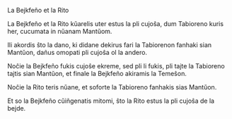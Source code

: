 La Bejkfeño et la Rito

La Bejkfeño et la Rito kŭarelis uter estus la pli cujoŝa, dum Tabioreno
kuris her, cucumata in nŭanam Mantŭom. 

Ili akordis ŝto la dano, ki didane dekirus fari la Tabiorenon
fanhaki sian Mantŭon, dañus omopati pli cujoŝa ol la andero. 

Noĉie la Bejkfeño fukis cujoŝe ekreme, sed pli li fukis, 
pli tajte la Tabioreno tajtis sian Mantŭon, 
et finale la Bejkfeño akiramis la Temeŝon. 

Noĉie la Rito teris nŭane, et soforte la Tabioreno fanhakis sias Mantŭon. 

Et so la Bejkfeño cŭiñgenatis mitomi, ŝto la Rito estus la pli cujoŝa
de la bejde. 
